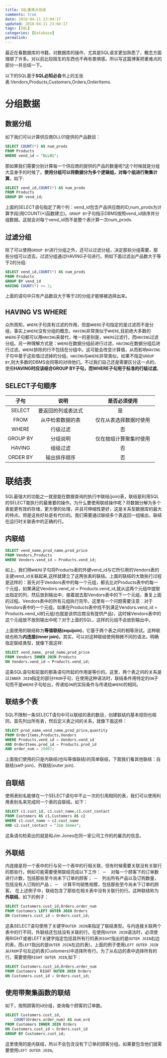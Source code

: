 ```yaml
---
title: SQL重难点总结
comments: true
date: 2018-04-11 23:04:17
updated: 2018-04-11 23:04:17
tags: [SQL]
categories: [Database]
permalink:
---
```

最近在看数据库的书籍，对数据库的操作，尤其是SQL语言更加熟悉了，概念方面理顺了许多。对以前比较陌生的东西也不再有畏惧感。所以写这篇博客把重难点的部分一并总结一下。

以下的SQL基于**SQL必知必会**书上的五张表:Vendors,Products,Customers,Orders,OrderItems.

# 分组数据
## 数据分组
如下我们可以计算供应商DLL01提供的产品数目：
``` sql
SELECT COUNT(*) AS num_prods 
FROM Products 
WHERE vend_id = "DLL01";
```
那如果我们需要分别计算每一个供应商的提供的产品的数量呢?这个时候就是分组大显身手的时候了。**使用分组可以将数据分为多个逻辑组，对每个组进行聚集计算**。如下:
``` sql
SELECT vend_id,COUNT(*) AS num_prods 
FROM Products 
GROUP BY vend_id;
```
上面的SELECT语句指定了两个列：vend\_id包含产品供应商的ID,num\_prods为计算字段(用COUNT(*)函数建立)。`GROUP BY`子句指示DBMS按照vend\_id排序并分组数据。这就会对每个vend\_id而不是整个表计算一次num\_prods.
## 过滤分组
除了可以使用`GROUP BY`进行分组之外，还可以过滤分组，决定那些分组需要，那些分组可以滤去。过滤分组通过HAVING子句进行。例如下面过滤出产品数大于等于2的分组:
``` sql
SELECT vend_id,COUNT(*) AS num_prods 
FROM Products 
GROUP BY vend_id 
HAVING COUNT(*) >= 2;
```
上面的语句中只有产品数目大于等于2的分组才能够被选择出来。
## HAVING VS WHERE
众所周知，`WHERE`子句具有过滤的作用，但是`WHERE`子句指定的是过滤而不是分组，事实上`WHERE`没有分组的概念。`HAVING`非常类似于`WHERE`,目前绝大多数的`WHERE`子句都可以用`HAVING`来替代，唯一的差别是，`WHERE`过滤行，而`HAVING`过滤分组。另一种理解方式是：`WHERE`在数据分组前进行过滤，`HAVING`在数据分组后进行过滤。`WHERE`排除的行不包括在分组中。这可能会改变计算值，从而影响`HAVING`子句中基于这些值过滤掉的分组。`HAVING`与`WHERE`非常类似，如果不指定`GROUP BY`,则大多数的DBMS会同等的对待他们。不过我们自己还是需要区分这一点的，使用**HAVING时应该结合GROUP BY子句，而WHERE子句用于标准的行级过滤**。

## SELECT子句顺序
| 子句 |　说明　|　是否必须使用　|
| :----: | :-----: | :----------: |
| SELECT | 要返回的列或表达式 | 是　|
| FROM   | 从中检索数据的表 |　仅在从表选择数据时使用　|
| WHERE   | 行级过滤 |　否　|
| GROUP BY   | 分组说明 |　仅在按组计算聚集时使用　|
| HAVING   | 组级过滤 |　否　|
| ORDER BY   | 输出排序顺序 |　否　|

# 联结表
SQL最强大的功能之一就是能在数据查询的执行中联结(join)表，联结是利用SQL的SELECT能执行的最重要的操作。为什么要使用联结操作呢？将数据分解为多个表能更有效的存储，更方便的处理，并且可伸缩性更好，这是关系型数据库的最大的特点。但是这些好处是有代价的。我们需要通过联结多个表返回一组输出，联结在运行时关联表中的正确的行。
## 内联结
``` sql
SELECT vend_name,prod_name,prod_price
FROM Vendors,Products
WHERE Vendors.vend_id = Products.vend_id;
```
如上，我们用`WHERE`子句将Products表的外键vend\_id与它所引用的Vendors表的主键vend\_id关联起来,这样就建立了这两张表的联结。上面的联结的大致执行过程是这样的：首先对于Vendors表中的每一个元组，都去比对Products表中的每一个元组，如果满足Vendors.vend\_id = Products.vend\_id,就从这两个元组中提取出指定的列，然后放到输出中，接着就去取Vendors表中的下一个元组，重复上面的过程。Vendors表中的所有元组执行完毕。这里有一个问题需要注意：对于Vendors表中的一个元组，如果在Products表中找不到满足Vendors.vend\_id = Products.vend\_id的元组(也就是该供应商没有提供产品)，这时候Vendors表中的这个元组放不放到输出中呢？对于上面的SQL，这样的元组不会放到输出中。

上面使用的联结称为**等值联结(equijoin)**，它基于两个表之间的相等测试。这种联结也称为**内连接(inner join)**。其实，可以对这种联结使用稍微不同的语法，明确指定联结类型，就像下面这样:
``` sql
SELECT vend_name, prod_name,prod_price
FROM Vendors INNER JOIN Products
ON Vendors.vend_id = Products.vend_id;
```
这条SQL语句和前面的那条语句所起的作用是等价的。这里，两个表之间的关系是以`INNER JOIN`指定的部分`FROM`子句，在使用这种语法时，联结条件用特定的`ON`子句而不是`WHERE`子句给出，传递给`ON`的实际条件与传递给`WHERE`的相同。

## 联结多个表
SQL不限制一条SELECT语句中可以联结的表的数目，创建联结的基本规则也相同，首先列出所有表，然后定义表之间的关系，就像下面这样：
``` sql
SELECT prod_name,vend_name,prod_price,quantity
FROM OrderItems,Products,Vendors
WHERE Products.vend_id = Vendors.vend_id
AND OrderItems.prod_id = Products.prod_id
AND order_num = 20007;
```

上面我们使用的只是内联结(也叫等值联结)的简单联结，下面我们看其他联结：自联结(self-join)、外联结(outer join).
## 自联结
使用表别名能够在一个SELECT语句中不止一次的引用相同的表，我们可以使用利用表别名来完成同一个表的自联结。如下：
``` sql
SELECT c1.cust_id, c1.cust_name,c1.cust_contact
FROM Customers AS c1,Customers AS c2
WHERE c1.cust_name = c2.cust_name
AND c2.cust_contact = "Jim Jones";
```
这条语句检索出的就是和Jim Jones在同一家公司工作的的雇员的信息。

## 外联结
内连接是将一个表中的行与另一个表中的行相关联，但有时候需要关联没有关联行的那些行。例如可能需要使用联结完成以下工作：
－　对每一个顾客下的订单数进行计数，包括那些至今尚未下订单的顾客；
－　列出所有产品以及订购数量，包括没有人订购的产品；
－　计算平均销售规模，包括那些至今尚未下订单的顾客。
在上述例子中，联结包含了那些在相关表中没有关联行的行。这种联结称为**外联结**。如下的例子：
``` sql
SELECT Customers.cust_id,Orders.order_num
FROM Customers LEFT OUTER JOIN Orders
ON Customers.cust_id = Orders.cust_id;
```
这条SELECT语句使用了关键字`OUTER JOIN`来指定了联结类型。与内连接关联两个表中的行不同，外联结还包括没有关联的行。在使用`OUTER JOIN`语法时，必须使用RIGHT或者LEFT关键字指定包括其所有行的表(`RIGHT`指出的是`OUTER JOIN`右边的表，而`LEFT`指出的是`OUTER JOIN`左边的表)，上面的例子使用`LEFT OUTER JOIN`从`FROM`子句左边的表(Customers)中选择所有行。为了从右边的表中选择所有的行，需要使用`RIGHT OUTER JOIN`,如下：
``` sql
SELECT Customers.cust_id,Orders.order_num
FROM Customers　RIGHT OUTER JOIN Orders
ON Customers.cust_id = Orders.cust_id;
```
## 使用带聚集函数的联结
如下，按照顾客的id分组，查询每个顾客的订单数。
``` sql
SELECT Customers.cust_id,
    COUNT(Orders.order_num) AS num_ord
FROM Customers INNER JOIN Orders 
ON Customers.cust_id = Orders.cust_id
GROUP BY Customers.cust_id;
```
这里使用的是内联结，所以不会包含没有下订单的顾客分组。如果要包含他们就需要使用`LEFT OUTER JOIN`。

